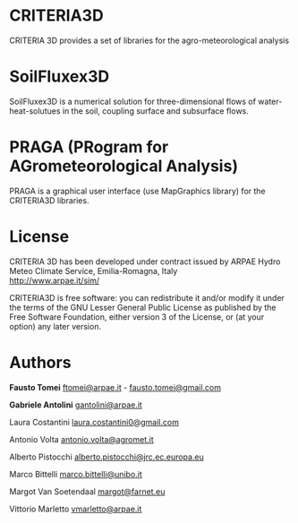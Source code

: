 # CRITERIA3D
CRITERIA 3D provides a set of libraries for the agro-meteorological analysis

# SoilFluxex3D
SoilFluxex3D is a numerical solution for three-dimensional flows of water-heat-solutues in the soil, coupling surface and subsurface flows.

# PRAGA (PRogram for AGrometeorological Analysis)
PRAGA is a graphical user interface (use MapGraphics library) for the CRITERIA3D libraries.

# License
CRITERIA 3D has been developed under contract issued by 
ARPAE Hydro Meteo Climate Service, Emilia-Romagna, Italy    
http://www.arpae.it/sim/

CRITERIA3D is free software: you can redistribute it and/or modify
it under the terms of the GNU Lesser General Public License as published by the Free Software Foundation, 
either version 3 of the License, or (at your option) any later version.

# Authors
**Fausto Tomei** <ftomei@arpae.it> - <fausto.tomei@gmail.com>

**Gabriele Antolini**	 <gantolini@arpae.it>

Laura Costantini  <laura.costantini0@gmail.com>

Antonio Volta		<antonio.volta@agromet.it>

Alberto Pistocchi	 <alberto.pistocchi@jrc.ec.europa.eu>

Marco Bittelli   <marco.bittelli@unibo.it>

Margot Van Soetendaal <margot@farnet.eu>

Vittorio Marletto <vmarletto@arpae.it>


